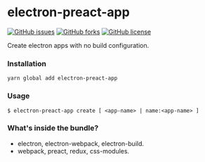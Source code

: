 # electron-preact-app
[![GitHub issues](https://img.shields.io/github/issues/btzr-io/electron-preact-app.svg?style=for-the-badge)](https://github.com/btzr-io/electron-preact-app/issues)
[![GitHub forks](https://img.shields.io/github/forks/btzr-io/electron-preact-app.svg?style=for-the-badge)](https://github.com/btzr-io/electron-preact-app/network)
[![GitHub license](https://img.shields.io/github/license/btzr-io/electron-preact-app.svg?style=for-the-badge)](https://github.com/btzr-io/electron-preact-app/blob/master/LICENSE)

Create electron apps with no build configuration.

### Installation

```Shell
yarn global add electron-preact-app
```

### Usage

```Shell
$ electron-preact-app create [ <app-name> | name:<app-name> ]
```

### What's inside the bundle?

* electron, electron-webpack, electron-build.
* webpack, preact, redux, css-modules.
